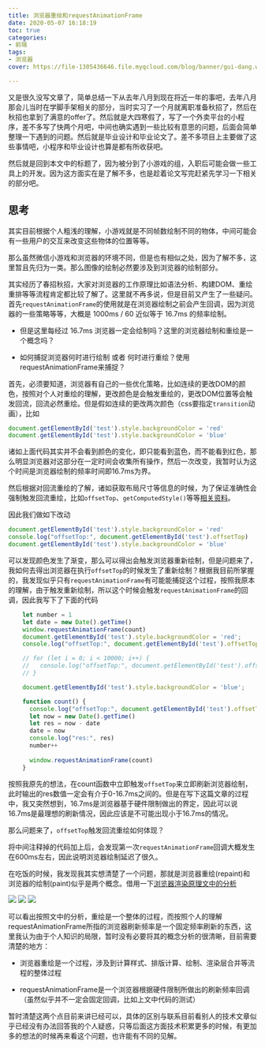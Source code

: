 ```yaml
---
title: 浏览器重绘和requestAnimationFrame
date: 2020-05-07 16:18:19
toc: true
categories:
- 前端
tags:
- 浏览器
cover: https://file-1305436646.file.myqcloud.com/blog/banner/gui-dang.webp

---
```


又是很久没写文章了，简单总结一下从去年八月到现在将近一年的事吧，去年八月那会儿当时在学脚手架相关的部分，当时实习了一个月就离职准备秋招了，然后在秋招也拿到了满意的offer了。然后就是大四寒假了，写了一个外卖平台的小程序，差不多写了快两个月吧，中间也确实遇到一些比较有意思的问题，后面会简单整理一下遇到的问题。然后就是毕业设计和毕业论文了。差不多项目上主要做了这些事情吧，小程序和毕业设计也算是都有所收获吧。

然后就是回到本文中的标题了，因为被分到了小游戏的组，入职后可能会做一些工具上的开发。因为这方面实在是了解不多，也是趁着论文写完赶紧先学习一下相关的部分吧。

<!--more-->

## 思考

其实目前根据个人粗浅的理解，小游戏就是不同帧数绘制不同的物体，中间可能会有一些用户的交互来改变这些物体的位置等等。

那么虽然微信小游戏和浏览器的环境不同，但是也有相似之处，因为了解不多，这里暂且先归为一类。那么图像的绘制必然要涉及到浏览器的绘制部分。

其实经历了春招秋招，大家对浏览器的工作原理比如语法分析、构建DOM、重绘重排等等流程肯定都比较了解了。这里就不再多说，但是目前又产生了一些疑问。首先`requestAnimationFrame`的使用就是在浏览器绘制之前会产生回调，因为浏览器的一些策略等等，大概是 1000ms / 60 近似等于 16.7ms 的频率绘制。

* 但是这里每经过 16.7ms 浏览器一定会绘制吗？这里的浏览器绘制和重绘是一个概念吗？

* 如何捕捉浏览器何时进行绘制 或者 何时进行重绘？使用 requestAnimationFrame来捕捉？

首先，必须要知道，浏览器有自己的一些优化策略，比如连续的更改DOM的颜色，按照对个人对重绘的理解，更改颜色是会触发重绘的，更改DOM位置等会触发回流，回流必然重绘。但是假如连续的更改两次颜色（css要指定`transition`动画），比如

```js
document.getElementById('test').style.backgroundColor = 'red'
document.getElementById('test').style.backgroundColor = 'blue'
```

诸如上面代码其实并不会看到颜色的变化，即只能看到蓝色，而不能看到红色，那么明显浏览器对这部分在一定时间会收集所有操作，然后一次改变，我暂时认为这个时间是浏览器绘制的频率时间即16.7ms为界。

然后根据对回流重绘的了解，诸如获取布局尺寸等信息的时候，为了保证准确性会强制触发回流重绘，比如`offsetTop`、`getComputedStyle()`等等[相关资料]('https://juejin.im/post/5e8ec67ce51d4546fd4813d3')。

因此我们做如下改动

```js
document.getElementById('test').style.backgroundColor = 'red'
console.log("offsetTop:", document.getElementById('test').offsetTop)
document.getElementById('test').style.backgroundColor = 'blue'
```

可以发现颜色发生了渐变，那么可以得出会触发浏览器重新绘制，但是问题来了，我如何去得出浏览器在执行`offsetTop`的时候发生了重新绘制？根据我目前所掌握的，我发现似乎只有`requestAnimationFrame`有可能能捕捉这个过程，按照我原本的理解，由于触发重新绘制，所以这个时候会触发`requestAnimationFrame`的回调，因此我写下了下面的代码

```js
    let number = 1
    let date = new Date().getTime()
    window.requestAnimationFrame(count)
    document.getElementById('test').style.backgroundColor = 'red';
    console.log("offsetTop:", document.getElementById('test').offsetTop)

    // for (let i = 0; i < 10000; i++) {
    //   console.log("offsetTop:", document.getElementById('test').offsetTop)
    // }

    document.getElementById('test').style.backgroundColor = 'blue';

    function count() {
      console.log("offsetTop:", document.getElementById('test').offsetTop)
      let now = new Date().getTime()
      let res = now - date
      date = now
      console.log("res:", res)
      number++
      
      window.requestAnimationFrame(count)
    }
```

按照我原先的想法，在count函数中立即触发`offsetTop`来立即刷新浏览器绘制，此时输出的res数值一定会有介于0-16.7ms之间的。但是在写下这篇文章的过程中，我又突然想到，16.7ms是浏览器基于硬件限制做出的界定，因此可以说16.7ms是最理想的刷新情况，因此应该是不可能出现小于16.7ms的情况。

那么问题来了，`offsetTop`触发回流重绘如何体现？

将中间注释掉的代码加上后，会发现第一次`requestAnimationFrame`回调大概发生在600ms左右，因此说明浏览器绘制延迟了很久。

在吃饭的时候，我发现我其实想清楚了一个问题，那就是浏览器重绘(repaint)和浏览器的绘制(paint)似乎是两个概念。借用一下[浏览器渲染原理文中的分析]('https://juejin.im/post/5d707d48f265da03c23ef4aa')

<img src="https://file-1305436646.file.myqcloud.com/blog/2020-5-7/1.jpg">

<img src="https://file-1305436646.file.myqcloud.com/blog/2020-5-7/2.jpg">

<img src="https://file-1305436646.file.myqcloud.com/blog/2020-5-7/3.jpg">

可以看出按照文中的分析，重绘是一个整体的过程，而按照个人的理解requestAnimationFrame所指的浏览器刷新频率是一个固定频率刷新的东西，这里我认为由于个人知识的局限，暂时没有必要将其的概念分析的很清晰，目前需要清楚的地方：

* 浏览器重绘是一个过程，涉及到计算样式、排版计算、绘制、渲染层合并等流程的整体过程

* requestAnimationFrame是一个浏览器根据硬件限制所做出的刷新频率回调（虽然似乎并不一定会固定回调，比如上文中代码的测试）

暂时清楚这两个点目前来讲已经可以，具体的区别与联系目前看别人的技术文章似乎已经没有办法回答我的个人疑惑，只等后面这方面技术积累更多的时候，有更加多的想法的时候再来看这个问题，也许能有不同的见解。
